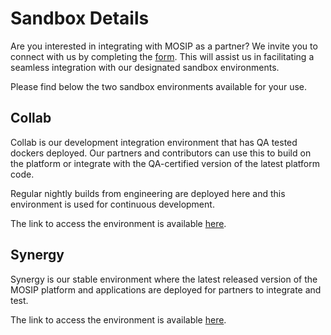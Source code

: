 # Sandbox Details

Are you interested in integrating with MOSIP as a partner? We invite you to connect with us by completing the [form](https://forms.gle/84wCQYQ7Bxdw718h9). This will assist us in facilitating a seamless integration with our designated sandbox environments.

Please find below the two sandbox environments available for your use.

## Collab

Collab is our development integration environment that has QA tested dockers deployed. Our partners and contributors can use this to build on the platform or integrate with the QA-certified version of the latest platform code.

Regular nightly builds from engineering are deployed here and this environment is used for continuous development.

The link to access the environment is available [here](https://collab.mosip.net/).

## Synergy

Synergy is our stable environment where the latest released version of the MOSIP platform and applications are deployed for partners to integrate and test.

The link to access the environment is available [here](https://synergy.mosip.net/).

